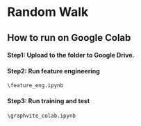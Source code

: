 # Random Walk

## How to run on Google Colab

#### Step1: Upload to the folder to Google Drive. 

#### Step2: Run feature engineering
`
    \feature_eng.ipynb
`
#### Step3: Run training and test 
`
    \graphvite_colab.ipynb
`
